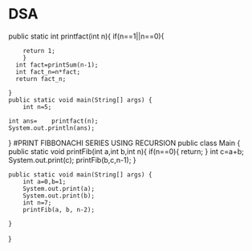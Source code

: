 # DSA
public  static int printfact(int n){
        if(n==1||n==0){
           
            
        return 1;
        }
      int fact=printSum(n-1);
      int fact_n=n*fact;
      return fact_n;
        
    }
	public static void main(String[] args) {
	    int n=5;
		
	int ans=	printfact(n);
	System.out.println(ans);
	
}
#PRINT FIBBONACHI SERIES USING RECURSION
public class Main
{
    public static void printFib(int a,int b,int n){
        if(n==0){
            return;
        }
        int c=a+b;
        System.out.print(c);
        printFib(b,c,n-1);
    }
    
	public static void main(String[] args) {
	    int a=0,b=1;
	    System.out.print(a);
	    System.out.print(b);
	    int n=7;
	    printFib(a, b, n-2);
	
	}
}
